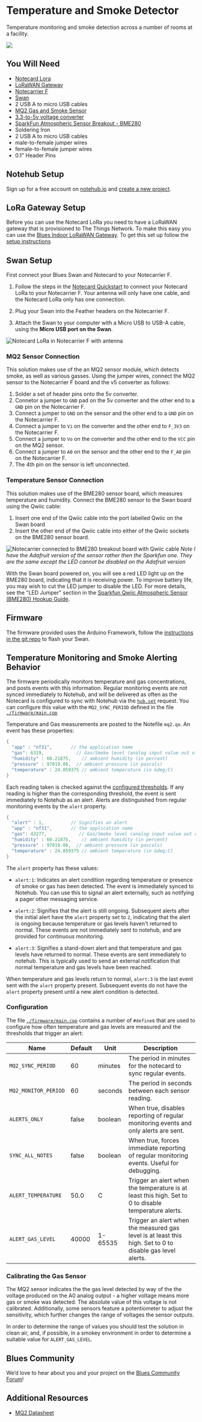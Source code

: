 # Temperature and Smoke Detector

Temperature monitoring and smoke detection across a number of rooms at a facility.

![](images/MQ2_sensor.jpg)

## You Will Need

* [Notecard Lora](https://shop.blues.com/collections/notecard/products/notecard-lora)
* [LoRaWAN Gateway](https://shop.blues.com/collections/accessories/products/lorawan-gateway)
* [Notecarrier F](https://shop.blues.com/collections/notecarrier/products/notecarrier-f)
* [Swan](https://shop.blues.com/collections/swan/products/swan)
* 2 USB A to micro USB cables
* [MQ2 Gas and Smoke Sensor](https://www.amazon.com/Reland-Sun-MQ-2-Sensor-Module/dp/B09NN39G8X)
* [3.3-to-5v voltage converter](https://www.amazon.com/Comidox-Module-Voltage-Converter-0-9-5V/dp/B07L76KLRY)
* [SparkFun Atmospheric Sensor Breakout - BME280](https://www.sparkfun.com/products/15440)
* Soldering Iron
* 2 USB A to micro USB cables
* male-to-female jumper wires
* female-to-female jumper wires
* 0.1" Header Pins

## Notehub Setup

Sign up for a free account on [notehub.io](https://notehub.io) and [create a new project](https://dev.blues.io/quickstart/notecard-quickstart/notecard-and-notecarrier-a/#set-up-notehub).

## LoRa Gateway Setup

Before you can use the Notecard LoRa you need to have a LoRaWAN gateway that is provisioned to The Things Network.  To make this easy you can use the [Blues Indoor LoRaWAN Gateway](https://shop.blues.com/products/blues-starter-kit-lorawan).  To get this set up follow the [setup instructions](https://dev.blues.io/lora/connecting-to-a-lorawan-gateway/)

## Swan Setup

First connect your Blues Swan and Notecard to your Notecarrier F.

1. Follow the steps in the [Notecard Quickstart](https://dev.blues.io/quickstart/notecard-quickstart/notecard-and-notecarrier-f/#connect-your-notecard-and-notecarrier) to connect your Notecard LoRa to your Notecarrier F.  Your antenna will only have one cable, and the Notecard LoRa only has one connection.

2. Plug your Swan into the Feather headers on the Notecarrier F.

3. Attach the Swan to your computer with a Micro USB to USB-A cable, using the **Micro USB port on the Swan**.

![Notecard LoRa in Notecarrier F with antenna](images/notecarrier-notecard.jpg)

### MQ2 Sensor Connection

This solution makes use of the an MQ2 sensor module, which detects smoke, as well as various gasses. Using the jumper wires, connect the MQ2 sensor to the Notecarrier F board and the v5 converter as follows:

1. Solder a set of header pins onto the 5v converter.
1. Connetor a jumper to `GND` pad on the 5v converter and the other end  to a `GND` pin on the Notecarrier F.
1. Connect a jumper to `GND` on the sensor and the other end  to a `GND` pin on the Notecarrier F.
1. Connect a jumper to `Vi` on the converter and the other end to  `F_3V3` on the Notecarrier F.
1. Connect a jumper to `Vo` on the converter and the other end to the  `VCC` pin on the MQ2 sensor.
1. Connect a jumper to `A0` on the sensor and the other end to the `F_A0` pin on the Notecarrier F.
1. The 4th pin on the sensor is left unconnected.

### Temperature Sensor Connection

This solution makes use of the BME280 sensor board, which measures temperature and humidity. Connect the BME280 sensor to the Swan board using the Qwiic cable:

1. Insert one end of the Qwiic cable into the port labelled Qwiic on the Swan board
2. Insert the other end of the Qwiic cable into either of the Qwiic sockets on the BME280 sensor board.

![Notecarrier connected to BME280 breakout board with Qwiic cable](images/notecarrier-bme280.jpg)
*Note I have the Adafruit version of the sensor rather then the Sparkfun one.  They are the same except the LED cannot be disabled on the Adafruit version*

With the Swan board powered on, you will see a red LED light up on the BME280 board, indicating that it is receiving power. To improve battery life, you may wish to cut the LED jumper to disable the LED. For more details, see the "LED Jumper" section in the [Sparkfun Qwiic Atmospheric Sensor (BME280) Hookup Guide](https://learn.sparkfun.com/tutorials/qwiic-atmospheric-sensor-bme280-hookup-guide/hardware-overview).

## Firmware

The firmware provided uses the Arduino Framework, follow the [instructions in the git repo](firmware/) to flash your Swan.

## Temperature Monitoring and Smoke Alerting Behavior

The firmware periodically monitors temperature and gas concentrations, and posts events with this information. Regular monitoring events are not synced immediately to Notehub, and will be delivered as often as the Notecard is configured to sync with Notehub via the [`hub.set`](https://dev.blues.io/api-reference/notecard-api/hub-requests/#hub-set) request. You can configure this value with the `MQ2_SYNC_PERIOD` defined in the file [`./firmware/main.cpp`](./firmware/main.cpp)

Temperature and Gas measurements are posted to the Notefile `mq2.qo`. An event has these properties:

```cpp
{
  "app" : "nf31",       // the application name
  "gas": 6319,            // Gas/Smoke level (analog input value out of 65535)
  "humidity" : 60.21875,    // ambient humidity (in percent)
  "pressure" : 97019.08,  // ambient pressure (in pascals)
  "temperature" : 24.859375 // ambient temperature (in &deg;C)
}
```

Each reading taken is checked against the [configured thresholds](#configuration). If any reading is higher than the corresponding threshold, the event is sent immediately to Notehub as an alert. Alerts are distinguished from regular monitoring events by the `alert` property.

```cpp
{
  "alert" : 1,          // Signifies an alert
  "app" : "nf31",       // the application name
  "gas": 43277,            // Gas/Smoke level (analog input value out of 65535)
  "humidity" : 60.21875,    // ambient humidity (in percent)
  "pressure" : 97019.08,  // ambient pressure (in pascals)
  "temperature" : 24.859375 // ambient temperature (in &deg;C)
}
```

The `alert` property has these values:

* `alert:1`: Indicates an alert condition regarding temperature or presence of smoke or gas has been detected. The event is immediately synced to Notehub. You can use this to signal an alert externally, such as notifying a pager other messaging service.

* `alert:2`: Signifies that the alert is still ongoing. Subsequent alerts after the initial alert have the `alert` property set to `2`, indicating that the alert is ongoing because temperature or gas levels haven't returned to normal. These events are not immediately sent to notehub, and are provided for continuous monitoring.

* `alert:3`: Signifies a stand-down alert and that temperature and gas levels have returned to normal. These events are sent immediately to notehub. This is typically used to send an external notification that normal temperature and gas levels have been reached.

When temperature and gas levels return to normal, `alert:3` is the last event sent with the `alert` property present. Subsequent events do not have the `alert` property present until a new alert condition is detected.


### Configuration

The file [`./firmware/main.cpp`](./firmware/main.cpp) contains a number of `#define`s that are used to configure how often temperature and gas levels are measured and the thresholds that trigger an alert:

| Name     | Default  | Unit    | Description |
|----------|----------|---------|-------------|
| `MQ2_SYNC_PERIOD` | 60 | minutes | The period in minutes for the notecard to sync regular events.
| `MQ2_MONITOR_PERIOD` | 60 | seconds | The period in seconds between each sensor reading.
| `ALERTS_ONLY` | false | boolean | When true, disables reporting of regular monitoring events and only alerts are sent. |
| `SYNC_ALL_NOTES` | false | boolean | When true, forces immediate  reporting of regular monitoring events. Useful for debugging.|
| `ALERT_TEMPERATURE` | 50.0 | C | Trigger an alert when the temperature is at least this high. Set to 0 to disable temperature alerts. |
| `ALERT_GAS_LEVEL` | 40000 | 1-65535 | Trigger an alert when the measured gas level is at least this high. Set to 0 to disable gas level alerts. |

### Calibrating the Gas Sensor

The MQ2 sensor indicates the the gas level detected by way of the the voltage produced on the A0 analog output - a higher voltage means more gas or smoke was detected. The absolute value of this voltage is not calibrated. Additionally, some sensors feature a potentiometer to adjust the sensitivity, which further changes the range of voltages the sensor outputs.

In order to determine the range of values you should test the solution in clean air, and, if possible, in a smokey environment in order to determine a suitable value for `ALERT_GAS_LEVEL`.

## Blues Community

We’d love to hear about you and your project on the [Blues Community Forum](https://discuss.blues.com/)!

## Additional Resources

* [MQ2 Datasheet](https://www.mouser.com/datasheet/2/321/605-00008-MQ-2-Datasheet-370464.pdf)
